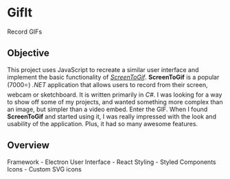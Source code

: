 # GifIt

Record GIFs

## Objective

This project uses JavaScript to recreate a similar user interface and implement the basic functionality of [_ScreenToGif_](https://github.com/NickeManarin/ScreenToGif). **ScreenToGif** is a popular (7000⭐) _.NET_ application that allows users to record from their screen, webcam or sketchboard. It is written primarily in _C#_. I was looking for a way to show off some of my projects, and wanted something more complex than an image, but simpler than a video embed. Enter the GIF. When I found **ScreenToGif** and started using it, I was really impressed with the look and usability of the application. Plus, it had so many awesome features.

## Overview

Framework - Electron
User Interface - React
Styling - Styled Components
Icons - Custom SVG icons

